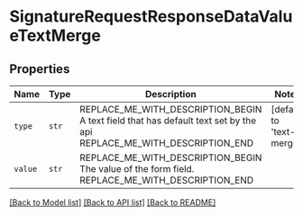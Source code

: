 # SignatureRequestResponseDataValueTextMerge



## Properties
Name | Type | Description | Notes
------------ | ------------- | ------------- | -------------
| `type` | ```str``` | REPLACE_ME_WITH_DESCRIPTION_BEGIN A text field that has default text set by the api REPLACE_ME_WITH_DESCRIPTION_END |  [default to 'text-merge'] |
| `value` | ```str``` | REPLACE_ME_WITH_DESCRIPTION_BEGIN The value of the form field. REPLACE_ME_WITH_DESCRIPTION_END |  |

[[Back to Model list]](../README.md#documentation-for-models) [[Back to API list]](../README.md#documentation-for-api-endpoints) [[Back to README]](../README.md)

